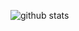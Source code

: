 ![github stats](https://github-readme-stats.vercel.app/api?username=riga&show_icons=true&custom_title=GitHub%20Stats&count_private=true)
